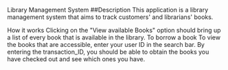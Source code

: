 Library Management System
##Description
This application is a library management system that aims to track customers' and librarians' books.

How it works
Clicking on the "View available Books" option should bring up a list of every book that is available in the library. To borrow a book To view the books that are accessible, enter your user ID in the search bar. By entering the transaction_ID, you should be able to obtain the books you have checked out and see which ones you have.
